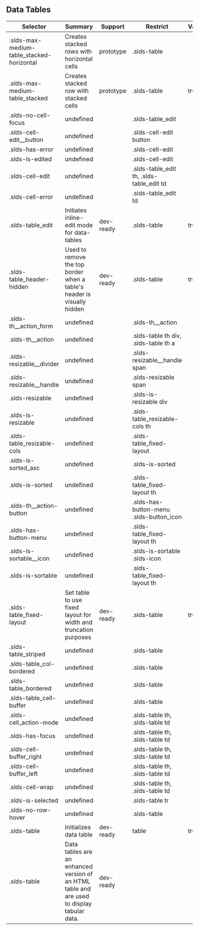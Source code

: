 

## Data Tables

| Selector | Summary | Support | Restrict | Variant | Modifier |
|-------|-------|-------|-------|-------|-------|
| .slds-max-medium-table_stacked-horizontal | Creates stacked rows with horizontal cells | prototype | .slds-table |   | true |
| .slds-max-medium-table_stacked | Creates stacked row with stacked cells | prototype | .slds-table | true |   |
| .slds-no-cell-focus | undefined |   | .slds-table_edit |   | true |
| .slds-cell-edit__button | undefined |   | .slds-cell-edit button |   |   |
| .slds-has-error | undefined |   | .slds-cell-edit |   | true |
| .slds-is-edited | undefined |   | .slds-cell-edit |   | true |
| .slds-cell-edit | undefined |   | .slds-table_edit th, .slds-table_edit td |   |   |
| .slds-cell-error | undefined |   | .slds-table_edit td |   |   |
| .slds-table_edit | Initiates inline-edit mode for data-tables | dev-ready | .slds-table | true |   |
| .slds-table_header-hidden | Used to remove the top border when a table's header is visually hidden | dev-ready | .slds-table | true |   |
| .slds-th__action_form | undefined |   | .slds-th__action |   |   |
| .slds-th__action | undefined |   | .slds-table th div, .slds-table th a |   |   |
| .slds-resizable__divider | undefined |   | .slds-resizable__handle span |   |   |
| .slds-resizable__handle | undefined |   | .slds-resizable span |   |   |
| .slds-resizable | undefined |   | .slds-is-resizable div |   |   |
| .slds-is-resizable | undefined |   | .slds-table_resizable-cols th |   |   |
| .slds-table_resizable-cols | undefined |   | .slds-table_fixed-layout |   |   |
| .slds-is-sorted_asc | undefined |   | .slds-is-sorted |   | true |
| .slds-is-sorted | undefined |   | .slds-table_fixed-layout th |   |   |
| .slds-th__action-button | undefined |   | .slds-has-button-menu .slds-button_icon |   |   |
| .slds-has-button-menu | undefined |   | .slds-table_fixed-layout th |   |   |
| .slds-is-sortable__icon | undefined |   | .slds-is-sortable .slds-icon |   |   |
| .slds-is-sortable | undefined |   | .slds-table_fixed-layout th |   |   |
| .slds-table_fixed-layout | Set table to use fixed layout for width and truncation purposes | dev-ready | .slds-table | true |   |
| .slds-table_striped | undefined |   | .slds-table |   | true |
| .slds-table_col-bordered | undefined |   | .slds-table |   | true |
| .slds-table_bordered | undefined |   | .slds-table |   | true |
| .slds-table_cell-buffer | undefined |   | .slds-table |   | true |
| .slds-cell_action-mode | undefined |   | .slds-table th, .slds-table td |   | true |
| .slds-has-focus | undefined |   | .slds-table th, .slds-table td |   | true |
| .slds-cell-buffer_right | undefined |   | .slds-table th, .slds-table td |   | true |
| .slds-cell-buffer_left | undefined |   | .slds-table th, .slds-table td |   | true |
| .slds-cell-wrap | undefined |   | .slds-table th, .slds-table td |   | true |
| .slds-is-selected | undefined |   | .slds-table tr |   | true |
| .slds-no-row-hover | undefined |   | .slds-table |   | true |
| .slds-table | Initializes data table | dev-ready | table | true |   |
| .slds-table | Data tables are an enhanced version of an HTML table and are used to display tabular data. | dev-ready |   |   |   |